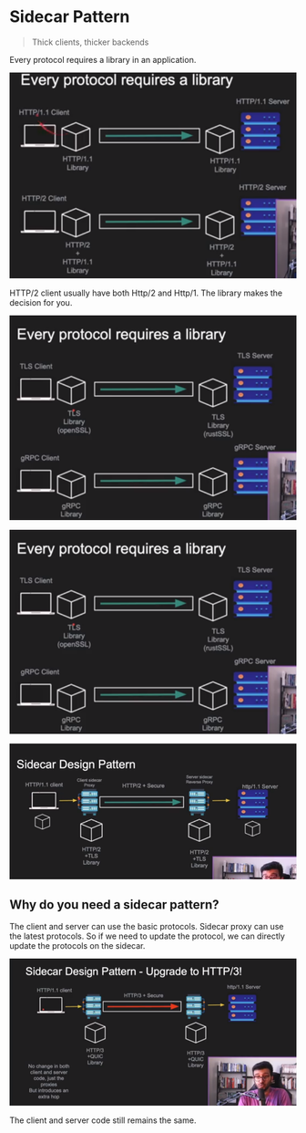 # Sidecar Pattern

> Thick clients, thicker backends
> 

Every protocol requires a library in an application.

![Untitled](Sidecar%20Pattern%20503917bf9d954e77986c82f5ad70a1fc/Untitled.png)

HTTP/2 client usually have both Http/2 and Http/1. The library makes the decision for you. 

![Untitled](Sidecar%20Pattern%20503917bf9d954e77986c82f5ad70a1fc/Untitled%201.png)

![Untitled](Sidecar%20Pattern%20503917bf9d954e77986c82f5ad70a1fc/Untitled%202.png)

![Untitled](Sidecar%20Pattern%20503917bf9d954e77986c82f5ad70a1fc/Untitled%203.png)

## Why do you need a sidecar pattern?

The client and server can use the basic protocols. Sidecar proxy can use the latest protocols. So if we need to update the protocol, we can directly update the protocols on the sidecar. 

![Untitled](Sidecar%20Pattern%20503917bf9d954e77986c82f5ad70a1fc/Untitled%204.png)

The client and server code still remains the same.